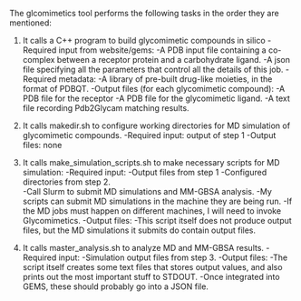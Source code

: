 The glcomimetics tool performs the following tasks in the order they are mentioned:

1. It calls a C++ program to build glycomimetic compounds in silico
    -Required input from website/gems: 
        -A PDB input file containing a co-complex between a receptor protein and a carbohydrate ligand. 
        -A json file specifying all the parameters that control all the details of this job. 
    -Required metadata:
        -A library of pre-built drug-like moieties, in the format of PDBQT.
    -Output files (for each glycomimetic compound):
        -A PDB file for the receptor
        -A PDB file for the glycomimetic ligand.
        -A text file recording Pdb2Glycam matching results. 

2. It calls makedir.sh to configure working directories for MD simulation of glycomimetic compounds.
    -Required input: output of step 1
    -Output files: none

3. It calls make_simulation_scripts.sh to make necessary scripts for MD simulation:
    -Required input:
        -Output files from step 1
        -Configured directories from step 2.  
    -Call Slurm to submit MD simulations and MM-GBSA analysis.
        -My scripts can submit MD simulations in the machine they are being run.
        -If the MD jobs must happen on different machines, I will need to invoke Glycomimetics. 
    -Output files: 
        -This script itself does not produce output files, but the MD simulations it submits do contain output files. 

4. It calls master_analysis.sh to analyze MD and MM-GBSA results.
    -Required input:
        -Simulation output files from step 3. 
    -Output files:
        -The script itself creates some text files that stores output values, and also prints out the most important stuff to STDOUT. 
        -Once integrated into GEMS, these should probably go into a JSON file. 
